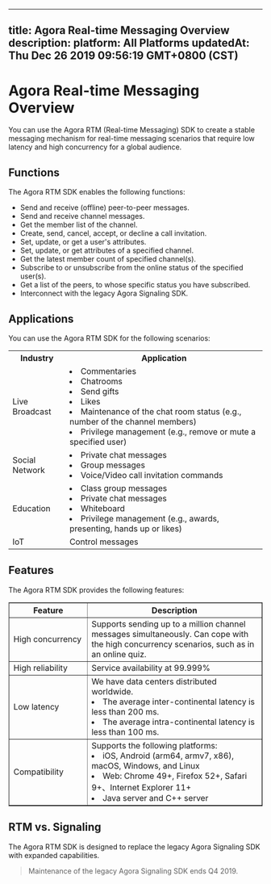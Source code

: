 
---
title: Agora Real-time Messaging Overview
description: 
platform: All Platforms
updatedAt: Thu Dec 26 2019 09:56:19 GMT+0800 (CST)
---
# Agora Real-time Messaging Overview
You can use the Agora RTM (Real-time Messaging) SDK to create a stable messaging mechanism for real-time messaging scenarios that require low latency and high concurrency for a global audience. 

## Functions

The Agora RTM SDK enables the following functions:

-   Send and receive (offline) peer-to-peer messages.
-   Send and receive channel messages.
-   Get the member list of the channel.
-   Create, send, cancel, accept, or decline a call invitation. 
-   Set, update, or get a user's attributes. 
-   Set, update, or get attributes of a specified channel.
-   Get the latest member count of specified channel(s). 
-   Subscribe to or unsubscribe from the online status of the specified user(s).
-   Get a list of the peers, to whose specific status you have subscribed.
-   Interconnect with the legacy Agora Signaling SDK.


## Applications

You can use the Agora RTM SDK for the following scenarios:

<table>
  <tr>
    <th>Industry</th>
    <th>Application</th>
  </tr>
  <tr>
    <td>Live Broadcast</td>
    <td><li>Commentaries<br><li>Chatrooms<br><li>Send gifts<br><li>Likes<br><li>Maintenance of the chat room status (e.g., number of the channel members)<br><li>Privilege management (e.g., remove or mute a specified user)<br></td>
  </tr>
  <tr>
    <td>Social Network</td>
    <td><li>Private chat messages<br><li>Group messages<br><li>Voice/Video call invitation commands<br></td>
  </tr>
  <tr>
    <td>Education</td>
    <td><li>Class group messages<br><li>Private chat messages<br><li>Whiteboard<br><li>Privilege management (e.g., awards, presenting, hands up or likes)<br></td>
  </tr>
  <tr>
    <td>IoT</td>
    <td>Control messages</td>
  </tr>
</table>

## Features

The Agora RTM SDK provides the following features:

<table border="1" width="100%">
  <tr>
    <th width="20%">Feature </th>
    <th width="50%">Description</th>
  </tr>
  <tr>
    <td>High concurrency</td>
    <td>Supports sending up to a million  channel messages simultaneously. Can cope with the high concurrency scenarios, such as in an online quiz. <br></td>
  </tr>
  <tr>
    <td>High reliability</td>
    <td>Service availability at 99.999%</td>
  </tr>
	  <tr>
    <td>Low latency</td>
    <td>We have data centers distributed worldwide. <li>The average inter-continental latency is less than 200 ms.<br><li>The average intra-continental latency is less than 100 ms.<br></td>
  </tr>
	  <tr>
    <td>Compatibility</td>
    <td>Supports the following platforms:<li>iOS, Android (arm64, armv7, x86), macOS, Windows, and Linux<br><li> Web: Chrome 49+, Firefox 52+, Safari 9+、Internet Explorer 11+<br><li>Java server and C++ server<br></td>
  </tr>
</table>

## RTM vs. Signaling

The Agora RTM SDK is designed to replace the legacy Agora Signaling SDK with expanded capabilities. 

> Maintenance of the legacy Agora Signaling SDK ends Q4 2019. 

